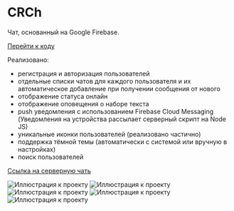 # CRCh
Чат, основанный на Google Firebase.

[Перейти к коду](https://github.com/cempod/CRCh/tree/new_notification/app/src/main/java/com/cempod/crch)

Реализовано:
- регистрация и авторизация пользователей
- отдельные списки чатов для каждого пользователя и их автоматическое добавление при получении сообщения от нового
- отображение статуса онлайн
- отображение оповещения о наборе текста
- push уведомления с использованием Firebase Cloud Messaging (Уведомления на устройства рассылает серверный скрипт на Node JS)
- уникальные иконки пользователей (реализовано частично)
- поддержка тёмной темы (автоматически с системой или вручную в настройках)
- поиск пользователей

[Ссылка на серверную чать](https://github.com/cempod/CRCh-Servers)

![Иллюстрация к проекту](https://github.com/cempod/CRCh/blob/new_notification/CRCH1.jpg)
![Иллюстрация к проекту](https://github.com/cempod/CRCh/blob/new_notification/CRCH2.jpg)
![Иллюстрация к проекту](https://github.com/cempod/CRCh/blob/new_notification/CRCH3.jpg)
![Иллюстрация к проекту](https://github.com/cempod/CRCh/blob/new_notification/CRCH4.jpg)
![Иллюстрация к проекту](https://github.com/cempod/CRCh/blob/new_notification/CRCH5.jpg)
